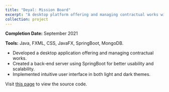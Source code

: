 ```yaml
---
title: "Deyal: Mission Board"
excerpt: "A desktop platform offering and managing contractual works with separate frontend and backend applications.<br/><img src='/images/projects/deyal.png'>"
collection: project
---
```


**Completion Date:** September 2021

**Tools:** Java, FXML, CSS, JavaFX, SpringBoot, MongoDB.

- Developed a desktop application offering and managing contractual works.
- Created a back-end server using SpringBoot for better usability and scalability.
- Implemented intuitive user interface in both light and dark themes.

Visit [this page](https://github.com/amritoo/deyal) to view the source code.
